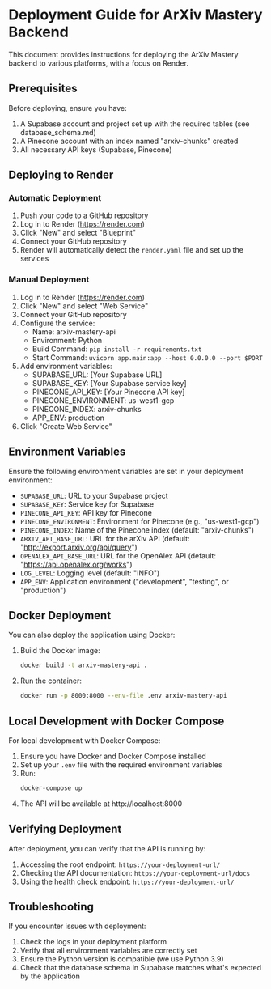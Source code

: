 # Deployment Guide for ArXiv Mastery Backend

This document provides instructions for deploying the ArXiv Mastery backend to various platforms, with a focus on Render.

## Prerequisites

Before deploying, ensure you have:

1. A Supabase account and project set up with the required tables (see database_schema.md)
2. A Pinecone account with an index named "arxiv-chunks" created
3. All necessary API keys (Supabase, Pinecone)

## Deploying to Render

### Automatic Deployment

1. Push your code to a GitHub repository
2. Log in to Render (https://render.com)
3. Click "New" and select "Blueprint"
4. Connect your GitHub repository
5. Render will automatically detect the `render.yaml` file and set up the services

### Manual Deployment

1. Log in to Render (https://render.com)
2. Click "New" and select "Web Service"
3. Connect your GitHub repository
4. Configure the service:
   - Name: arxiv-mastery-api
   - Environment: Python
   - Build Command: `pip install -r requirements.txt`
   - Start Command: `uvicorn app.main:app --host 0.0.0.0 --port $PORT`
5. Add environment variables:
   - SUPABASE_URL: [Your Supabase URL]
   - SUPABASE_KEY: [Your Supabase service key]
   - PINECONE_API_KEY: [Your Pinecone API key]
   - PINECONE_ENVIRONMENT: us-west1-gcp
   - PINECONE_INDEX: arxiv-chunks
   - APP_ENV: production
6. Click "Create Web Service"

## Environment Variables

Ensure the following environment variables are set in your deployment environment:

- `SUPABASE_URL`: URL to your Supabase project
- `SUPABASE_KEY`: Service key for Supabase
- `PINECONE_API_KEY`: API key for Pinecone
- `PINECONE_ENVIRONMENT`: Environment for Pinecone (e.g., "us-west1-gcp")
- `PINECONE_INDEX`: Name of the Pinecone index (default: "arxiv-chunks")
- `ARXIV_API_BASE_URL`: URL for the arXiv API (default: "http://export.arxiv.org/api/query")
- `OPENALEX_API_BASE_URL`: URL for the OpenAlex API (default: "https://api.openalex.org/works")
- `LOG_LEVEL`: Logging level (default: "INFO")
- `APP_ENV`: Application environment ("development", "testing", or "production")

## Docker Deployment

You can also deploy the application using Docker:

1. Build the Docker image:
   ```bash
   docker build -t arxiv-mastery-api .
   ```

2. Run the container:
   ```bash
   docker run -p 8000:8000 --env-file .env arxiv-mastery-api
   ```

## Local Development with Docker Compose

For local development with Docker Compose:

1. Ensure you have Docker and Docker Compose installed
2. Set up your `.env` file with the required environment variables
3. Run:
   ```bash
   docker-compose up
   ```
4. The API will be available at http://localhost:8000

## Verifying Deployment

After deployment, you can verify that the API is running by:

1. Accessing the root endpoint: `https://your-deployment-url/`
2. Checking the API documentation: `https://your-deployment-url/docs`
3. Using the health check endpoint: `https://your-deployment-url/`

## Troubleshooting

If you encounter issues with deployment:

1. Check the logs in your deployment platform
2. Verify that all environment variables are correctly set
3. Ensure the Python version is compatible (we use Python 3.9)
4. Check that the database schema in Supabase matches what's expected by the application 